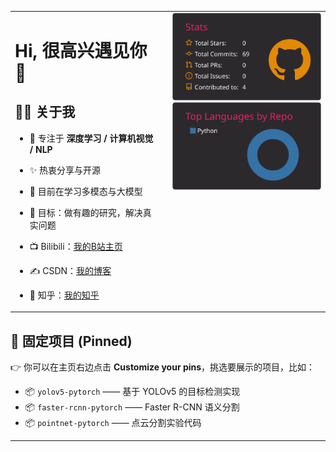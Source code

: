 <!-- 左右 50% 布局：左边文字，右边两张卡片上下对齐 -->
<table>
  <tr>
    <!-- 左侧：文字部分，占 50% -->
    <td style="vertical-align: top; width: 50%; padding-right: 16px;">
      
# Hi, 很高兴遇见你 👋
 
## 🙋‍♂️ 关于我 
- 🔭 专注于 **深度学习 / 计算机视觉 / NLP** 
- ✨ 热衷分享与开源 
- 🌱 目前在学习多模态与大模型 
- 🎯 目标：做有趣的研究，解决真实问题 
- 📺 Bilibili：[我的B站主页](https://space.bilibili.com/357936991?spm_id_from=333.1007.0.0) 
- ✍️ CSDN：[我的博客](https://blog.csdn.net/你的ID) 
- 🤝 知乎：[我的知乎](https://www.zhihu.com/people/你的ID) 

    </td>

    <!-- 右侧：卡片部分，占 50%，上下对齐 -->
    <td style="vertical-align: top; width: 50%;">
      <img width="420" src="https://raw.githubusercontent.com/wuuuu96/wuuuu96/main/profile-summary-card-output/monokai/3-stats.svg" /><br/>
      <img width="420" src="https://raw.githubusercontent.com/wuuuu96/wuuuu96/main/profile-summary-card-output/monokai/1-repos-per-language.svg" />
    </td>
  </tr>
</table>



## 📌 固定项目 (Pinned)
👉 你可以在主页右边点击 **Customize your pins**，挑选要展示的项目，比如：
- 📦 `yolov5-pytorch` —— 基于 YOLOv5 的目标检测实现
- 📦 `faster-rcnn-pytorch` —— Faster R-CNN 语义分割
- 📦 `pointnet-pytorch` —— 点云分割实验代码

---


